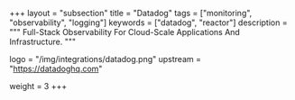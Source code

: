 +++
layout = "subsection"
title = "Datadog"
tags = ["monitoring", "observability", "logging"]
keywords = ["datadog", "reactor"]
description = """
Full-Stack Observability For Cloud-Scale Applications And Infrastructure.
"""

logo = "/img/integrations/datadog.png"
upstream = "https://datadoghq.com"

weight = 3
+++
